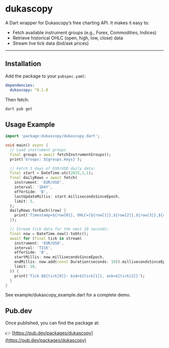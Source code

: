 # dukascopy

A Dart wrapper for Dukascopy’s free charting API. It makes it easy to:

- Fetch available instrument groups (e.g., Forex, Commodities, Indices)  
- Retrieve historical OHLC (open, high, low, close) data  
- Stream live tick data (bid/ask prices)  

---

## Installation

Add the package to your `pubspec.yaml`:

```yaml
dependencies:
  dukascopy: ^0.1.0
  ```
Then fetch:
```bash
dart pub get
```
## Usage Example

```Dart
import 'package:dukascopy/dukascopy.dart';

void main() async {
  // Load instrument groups
  final groups = await fetchInstrumentGroups();
  print('Groups: ${groups.keys}');

  // Fetch 5 days of EUR/USD daily data:
  final start = DateTime.utc(2025,1,1);
  final dailyRows = await fetch(
    instrument: 'EUR/USD',
    interval: '1DAY',
    offerSide: 'B',
    lastUpdateMillis: start.millisecondsSinceEpoch,
    limit: 5,
  );
  dailyRows.forEach((row) {
    print('Timestamp=${row[0]}, OHLC=[${row[1]},${row[2]},${row[3]},${row[4]}], vol=${row[5]}');
  });

  // Stream tick data for the next 10 seconds:
  final now = DateTime.now().toUtc();
  await for (final tick in stream(
    instrument: 'EUR/USD',
    interval: 'TICK',
    offerSide: 'B',
    startMillis: now.millisecondsSinceEpoch,
    endMillis: now.add(const Duration(seconds: 10)).millisecondsSinceEpoch,
    limit: 10,
  )) {
    print('Tick @${tick[0]}: bid=${tick[1]}, ask=${tick[2]}');
  }
}
```
See example/dukascopy_example.dart for a complete demo.

## Pub.dev

Once published, you can find the package at:

👉 [https://pub.dev/packages/dukascopy](https://pub.dev/packages/dukascopy)
